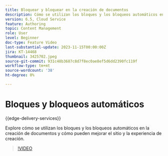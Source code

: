 ```yaml
---
title: Bloquear y bloquear en la creación de documentos
description: Cómo se utilizan los bloques y los bloqueos automáticos en la creación de documentos.
version: 6.5, Cloud Service
feature: Authoring
topic: Content Management
role: User
level: Beginner
doc-type: Feature Video
last-substantial-update: 2023-11-15T00:00:00Z
jira: KT-14468
thumbnail: 3425702.jpeg
source-git-commit: 931c48b3687c8d7f8ec0ae8ef5d6dd2390fc119f
workflow-type: tm+mt
source-wordcount: '38'
ht-degree: 0%

---
```



# Bloques y bloqueos automáticos

{{edge-delivery-services}}

Explore cómo se utilizan los bloques y los bloqueos automáticos en la creación de documentos y cómo pueden mejorar el sitio y la experiencia de creación.

>[!VIDEO](https://video.tv.adobe.com/v/3425703/?learn=on)
